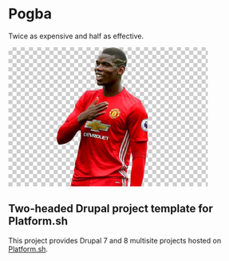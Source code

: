 # Pogba

Twice as expensive and half as effective.

![Pogba](screenshot.png)

## Two-headed Drupal project template for Platform.sh

This project provides Drupal 7 and 8 multisite projects hosted on [Platform.sh](http://platform.sh).
